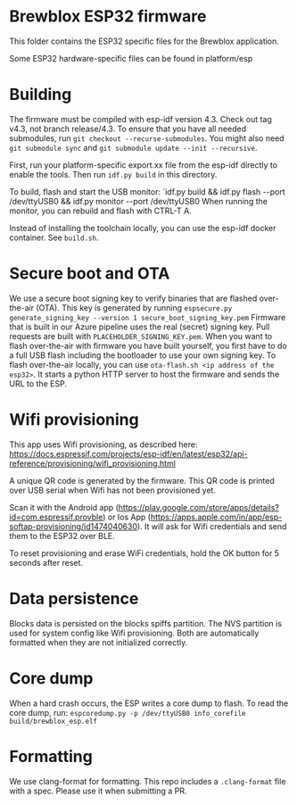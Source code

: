 # Brewblox ESP32 firmware
This folder contains the ESP32 specific files for the Brewblox application.

Some ESP32 hardware-specific files can be found in platform/esp

# Building
The firmware must be compiled with esp-idf version 4.3. Check out tag v4.3, not branch release/4.3.
To ensure that you have all needed submodules, run `git checkout --recurse-submodules`.
You might also need `git submodule sync` and `git submodule update --init --recursive`.

First, run your platform-specific export.xx file from the esp-idf directly to enable the tools.
Then run `idf.py build` in this directory.

To build, flash and start the USB monitor: `idf.py build && idf.py flash --port /dev/ttyUSB0 && idf.py monitor --port /dev/ttyUSB0
When running the monitor, you can rebuild and flash with CTRL-T A.

Instead of installing the toolchain locally, you can use the esp-idf docker container. See `build.sh`.

# Secure boot and OTA
We use a secure boot signing key to verify binaries that are flashed over-the-air (OTA).
This key is generated by running `espsecure.py generate_signing_key --version 1 secure_boot_signing_key.pem`
Firmware that is built in our Azure pipeline uses the real (secret) signing key. Pull requests are built with `PLACEHOLDER_SIGNING_KEY.pem`.
When you want to flash over-the-air with firmware you have built yourself, you first have to do a full USB flash including the bootloader to use your own signing key.
To flash over-the-air locally, you can use `ota-flash.sh <ip address of the esp32>`. It starts a python HTTP server to host the firmware and sends the URL to the ESP.

# Wifi provisioning
This app uses Wifi provisioning, as described here:
https://docs.espressif.com/projects/esp-idf/en/latest/esp32/api-reference/provisioning/wifi_provisioning.html

A unique QR code is generated by the firmware.
This QR code is printed over USB serial when Wifi has not been provisioned yet.

Scan it with the Android app (https://play.google.com/store/apps/details?id=com.espressif.provble) or Ios App (https://apps.apple.com/in/app/esp-softap-provisioning/id1474040630).
It will ask for Wifi credentials and send them to the ESP32 over BLE.

To reset provisioning and erase WiFi credentials, hold the OK button for 5 seconds after reset.

# Data persistence
Blocks data is persisted on the blocks spiffs partition. The NVS partition is used for system config like Wifi provisioning.
Both are automatically formatted when they are not initialized correctly.

# Core dump
When a hard crash occurs, the ESP writes a core dump to flash.
To read the core dump, run: `espcoredump.py -p /dev/ttyUSB0 info_corefile build/brewblox_esp.elf`

# Formatting
We use clang-format for formatting. This repo includes a `.clang-format` file with a spec. Please use it when submitting a PR.

